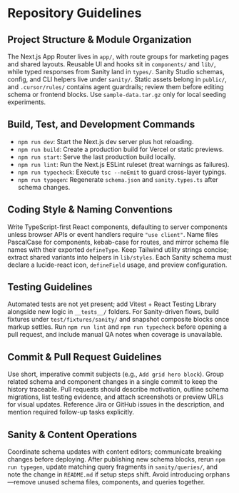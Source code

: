 # Repository Guidelines

## Project Structure & Module Organization
The Next.js App Router lives in `app/`, with route groups for marketing pages and shared layouts. Reusable UI and hooks sit in `components/` and `lib/`, while typed responses from Sanity land in `types/`. Sanity Studio schemas, config, and CLI helpers live under `sanity/`. Static assets belong in `public/`, and `.cursor/rules/` contains agent guardrails; review them before editing schema or frontend blocks. Use `sample-data.tar.gz` only for local seeding experiments.

## Build, Test, and Development Commands
- `npm run dev`: Start the Next.js dev server plus hot reloading.
- `npm run build`: Create a production build for Vercel or static previews.
- `npm run start`: Serve the last production build locally.
- `npm run lint`: Run the Next.js ESLint ruleset (treat warnings as failures).
- `npm run typecheck`: Execute `tsc --noEmit` to guard cross-layer typings.
- `npm run typegen`: Regenerate `schema.json` and `sanity.types.ts` after schema changes.

## Coding Style & Naming Conventions
Write TypeScript-first React components, defaulting to server components unless browser APIs or event handlers require `"use client"`. Name files PascalCase for components, kebab-case for routes, and mirror schema file names with their exported `defineType`. Keep Tailwind utility strings concise; extract shared variants into helpers in `lib/styles`. Each Sanity schema must declare a lucide-react icon, `defineField` usage, and preview configuration.

## Testing Guidelines
Automated tests are not yet present; add Vitest + React Testing Library alongside new logic in `__tests__/` folders. For Sanity-driven flows, build fixtures under `test/fixtures/sanity/` and snapshot composite blocks once markup settles. Run `npm run lint` and `npm run typecheck` before opening a pull request, and include manual QA notes when coverage is unavailable.

## Commit & Pull Request Guidelines
Use short, imperative commit subjects (e.g., `Add grid hero block`). Group related schema and component changes in a single commit to keep the history traceable. Pull requests should describe motivation, outline schema migrations, list testing evidence, and attach screenshots or preview URLs for visual updates. Reference Jira or GitHub issues in the description, and mention required follow-up tasks explicitly.

## Sanity & Content Operations
Coordinate schema updates with content editors; communicate breaking changes before deploying. After publishing new schema blocks, rerun `npm run typegen`, update matching query fragments in `sanity/queries/`, and note the change in `README.md` if setup steps shift. Avoid introducing orphans—remove unused schema files, components, and queries together.
